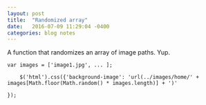 ```yaml
---
layout: post
title:  "Randomized array"
date:   2016-07-09 11:29:04 -0400
categories: blog notes
---
```




A function that randomizes an array of image paths. Yup.


```
var images = ['image1.jpg', ... ];

	$('html').css({'background-image': 'url(../images/home/' + images[Math.floor(Math.random() * images.length)] + ')'

});

```